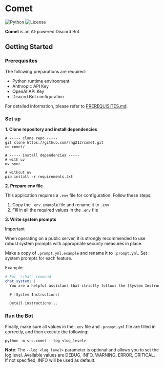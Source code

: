 # Comet

![Python](https://img.shields.io/badge/Python-3.12-blue.svg?logo=python&logoColor=white&style=flat&labelColor=24292e)
![License](https://img.shields.io/badge/License-BSD--3--Clause-orange.svg?style=flat&labelColor=24292e)

**Comet** is an AI-powered Discord Bot.

## Getting Started

### Prerequisites

The following preparations are required:
- Python runtime environment
- Anthropic API Key
- OpenAI API Key
- Discord Bot configuration

For detailed information, please refer to [PREREQUISITES.md](https://github.com/rng213/comet/blob/main/docs/PREREQUISITES.md).


### Set up

**1. Clone repository and install dependencies**

```
# ----- clone repo -----
git clone https://github.com/rng213/comet.git
cd comet/

# ----- install dependencies -----
# with uv
uv sync

# without uv
pip install -r requirements.txt
```

**2. Prepare env file**

This application requires a `.env` file for configuration. Follow these steps:

1. Copy the `.env.example` file and rename it to `.env`
2. Fill in all the required values in the `.env` file

**3. Write system prompts**

> [!IMPORTANT]
> When operating on a public server, it is strongly recommended to use robust system prompts with appropriate security measures in place.

Make a copy of `.prompt.yml.example` and rename it to `.prompt.yml`. Set system prompts for each feature.

Example:

```yaml
# For `/chat` command
chat_system: |
  You are a helpful assistant that strictly follows the [System Instructions].

  # [System Instructions]

  Detail instructions...
```

### Run the Bot

Finally, make sure all values in the `.env` file and `.prompt.yml` file are filled in correctly, and then execute the following:

```
python -m src.comet --log <log_level>
```

**Note**: The `--log <log_level>` parameter is optional and allows you to set the log level. Available values are DEBUG, INFO, WARNING, ERROR, CRITICAL. If not specified, INFO will be used as default.
